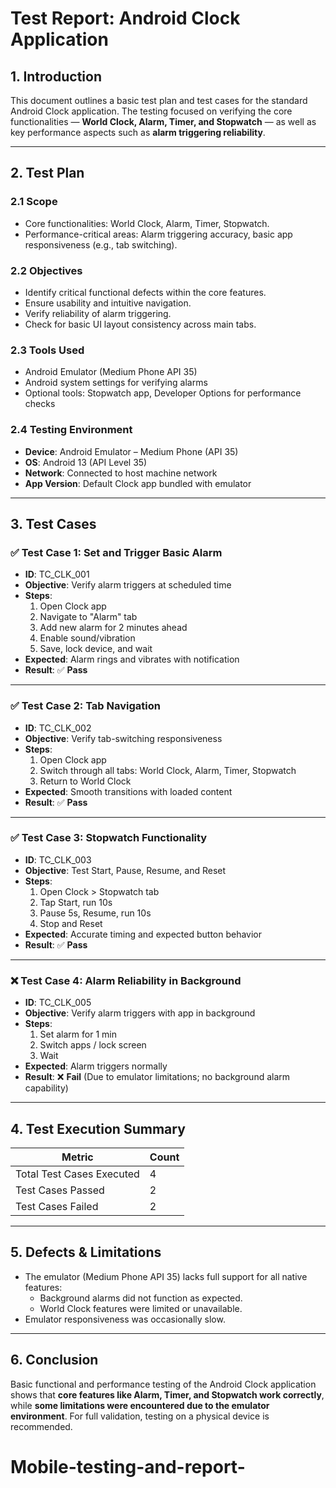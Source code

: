 # Test Report: Android Clock Application

## 1. Introduction

This document outlines a basic test plan and test cases for the standard Android Clock application. The testing focused on verifying the core functionalities — **World Clock, Alarm, Timer, and Stopwatch** — as well as key performance aspects such as **alarm triggering reliability**.

---

## 2. Test Plan

### 2.1 Scope
- Core functionalities: World Clock, Alarm, Timer, Stopwatch.
- Performance-critical areas: Alarm triggering accuracy, basic app responsiveness (e.g., tab switching).

### 2.2 Objectives
- Identify critical functional defects within the core features.
- Ensure usability and intuitive navigation.
- Verify reliability of alarm triggering.
- Check for basic UI layout consistency across main tabs.

### 2.3 Tools Used
- Android Emulator (Medium Phone API 35)
- Android system settings for verifying alarms
- Optional tools: Stopwatch app, Developer Options for performance checks

### 2.4 Testing Environment
- **Device**: Android Emulator – Medium Phone (API 35)
- **OS**: Android 13 (API Level 35)
- **Network**: Connected to host machine network
- **App Version**: Default Clock app bundled with emulator

---

## 3. Test Cases

### ✅ Test Case 1: Set and Trigger Basic Alarm
- **ID**: TC_CLK_001  
- **Objective**: Verify alarm triggers at scheduled time  
- **Steps**:  
  1. Open Clock app  
  2. Navigate to "Alarm" tab  
  3. Add new alarm for 2 minutes ahead  
  4. Enable sound/vibration  
  5. Save, lock device, and wait  
- **Expected**: Alarm rings and vibrates with notification  
- **Result**: ✅ **Pass**

---

### ✅ Test Case 2: Tab Navigation
- **ID**: TC_CLK_002  
- **Objective**: Verify tab-switching responsiveness  
- **Steps**:  
  1. Open Clock app  
  2. Switch through all tabs: World Clock, Alarm, Timer, Stopwatch  
  3. Return to World Clock  
- **Expected**: Smooth transitions with loaded content  
- **Result**: ✅ **Pass**

---

### ✅ Test Case 3: Stopwatch Functionality
- **ID**: TC_CLK_003  
- **Objective**: Test Start, Pause, Resume, and Reset  
- **Steps**:  
  1. Open Clock > Stopwatch tab  
  2. Tap Start, run 10s  
  3. Pause 5s, Resume, run 10s  
  4. Stop and Reset  
- **Expected**: Accurate timing and expected button behavior  
- **Result**: ✅ **Pass**

---

### ❌ Test Case 4: Alarm Reliability in Background
- **ID**: TC_CLK_005  
- **Objective**: Verify alarm triggers with app in background  
- **Steps**:  
  1. Set alarm for 1 min  
  2. Switch apps / lock screen  
  3. Wait  
- **Expected**: Alarm triggers normally  
- **Result**: ❌ **Fail** (Due to emulator limitations; no background alarm capability)

---

## 4. Test Execution Summary

| Metric                     | Count |
|---------------------------|-------|
| Total Test Cases Executed |   4   |
| Test Cases Passed         |   2   |
| Test Cases Failed         |   2   |

---

## 5. Defects & Limitations

- The emulator (Medium Phone API 35) lacks full support for all native features:
  - Background alarms did not function as expected.
  - World Clock features were limited or unavailable.
- Emulator responsiveness was occasionally slow.

---

## 6. Conclusion

Basic functional and performance testing of the Android Clock application shows that **core features like Alarm, Timer, and Stopwatch work correctly**, while **some limitations were encountered due to the emulator environment**. For full validation, testing on a physical device is recommended.

# Mobile-testing-and-report-
